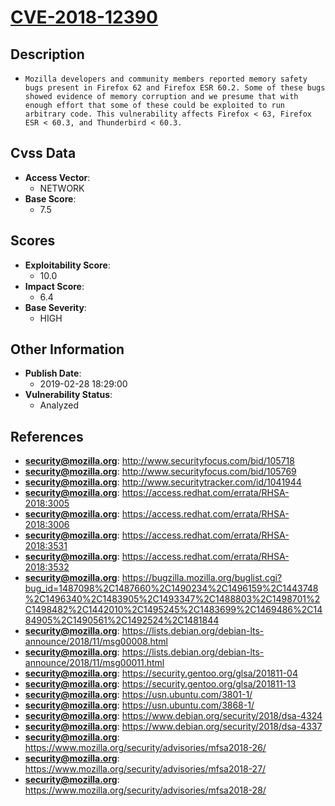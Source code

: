 
# [CVE-2018-12390](https://cve.mitre.org/cgi-bin/cvename.cgi?name=CVE-2018-12390)

## Description

- `Mozilla developers and community members reported memory safety bugs present in Firefox 62 and Firefox ESR 60.2. Some of these bugs showed evidence of memory corruption and we presume that with enough effort that some of these could be exploited to run arbitrary code. This vulnerability affects Firefox < 63, Firefox ESR < 60.3, and Thunderbird < 60.3.`

## Cvss Data

- **Access Vector**:
  - NETWORK
- **Base Score**:
  - 7.5

## Scores

- **Exploitability Score**:
  - 10.0
- **Impact Score**:
  - 6.4
- **Base Severity**:
  - HIGH

## Other Information

- **Publish Date**:
  - 2019-02-28 18:29:00
- **Vulnerability Status**:
  - Analyzed

## References

- **security@mozilla.org**: http://www.securityfocus.com/bid/105718
- **security@mozilla.org**: http://www.securityfocus.com/bid/105769
- **security@mozilla.org**: http://www.securitytracker.com/id/1041944
- **security@mozilla.org**: https://access.redhat.com/errata/RHSA-2018:3005
- **security@mozilla.org**: https://access.redhat.com/errata/RHSA-2018:3006
- **security@mozilla.org**: https://access.redhat.com/errata/RHSA-2018:3531
- **security@mozilla.org**: https://access.redhat.com/errata/RHSA-2018:3532
- **security@mozilla.org**: https://bugzilla.mozilla.org/buglist.cgi?bug_id=1487098%2C1487660%2C1490234%2C1496159%2C1443748%2C1496340%2C1483905%2C1493347%2C1488803%2C1498701%2C1498482%2C1442010%2C1495245%2C1483699%2C1469486%2C1484905%2C1490561%2C1492524%2C1481844
- **security@mozilla.org**: https://lists.debian.org/debian-lts-announce/2018/11/msg00008.html
- **security@mozilla.org**: https://lists.debian.org/debian-lts-announce/2018/11/msg00011.html
- **security@mozilla.org**: https://security.gentoo.org/glsa/201811-04
- **security@mozilla.org**: https://security.gentoo.org/glsa/201811-13
- **security@mozilla.org**: https://usn.ubuntu.com/3801-1/
- **security@mozilla.org**: https://usn.ubuntu.com/3868-1/
- **security@mozilla.org**: https://www.debian.org/security/2018/dsa-4324
- **security@mozilla.org**: https://www.debian.org/security/2018/dsa-4337
- **security@mozilla.org**: https://www.mozilla.org/security/advisories/mfsa2018-26/
- **security@mozilla.org**: https://www.mozilla.org/security/advisories/mfsa2018-27/
- **security@mozilla.org**: https://www.mozilla.org/security/advisories/mfsa2018-28/

